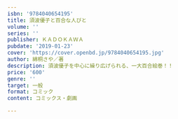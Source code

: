 ```yaml
---
isbn: '9784040654195'
title: 須波優子と百合な人びと
volume: ''
series: ''
publisher: ＫＡＤＯＫＡＷＡ
pubdate: '2019-01-23'
cover: 'https://cover.openbd.jp/9784040654195.jpg'
author: 綿桐さや／著
description: 須波優子を中心に繰り広げられる、一大百合絵巻！！
price: '600'
genre: ''
target: 一般
format: コミック
content: コミックス・劇画

---
```

